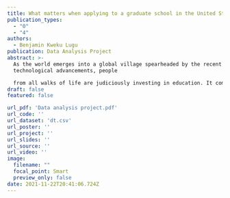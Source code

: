 ```yaml
---
title: What matters when applying to a graduate school in the United States?
publication_types:
  - "0"
  - "4"
authors:
  - Benjamin Kweku Lugu
publication: Data Analysis Project
abstract: >-
  As the world emerges into a global village spearheaded by the recent
  technological advancements, people

  from all walks of life are judiciously investing in education. It comes with no surprise that the United States (US) is ranked first in education since 2020. The quality of education in the US coupled with her numerous opportunities attracts a lot students annually. According to open doors, China and India are two of the world’s populous countries that send a large number of students to the US for studies.
draft: false
featured: false

url_pdf: 'Data analysis project.pdf'
url_code: ''
url_dataset: 'dt.csv'
url_poster: ''
url_project: ''
url_slides: ''
url_source: ''
url_video: ''
image:
  filename: ""
  focal_point: Smart
  preview_only: false
date: 2021-11-22T20:41:06.724Z
---
```

